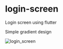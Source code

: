 # login-screen
Login screen using flutter

Simple gradient design

![login_screen](https://user-images.githubusercontent.com/40262579/137268513-0866aa52-e5b7-4bd3-bf68-8e127a60c10e.JPG)
